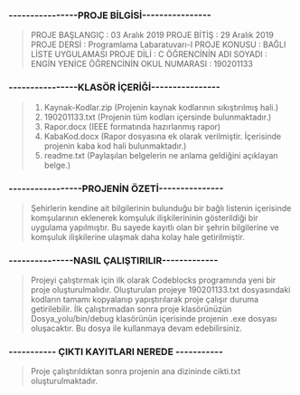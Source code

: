 ### ----------------PROJE BİLGİSİ----------------

> PROJE BAŞLANGIÇ          : 03 Aralık 2019
> PROJE BİTİŞ     	 : 29 Aralık 2019 
> PROJE DERSİ     	 : Programlama Labaratuvarı-I
> PROJE KONUSU    	 : BAĞLI LİSTE UYGULAMASI 
> PROJE DİLİ		 : C
> ÖĞRENCİNİN ADI SOYADI    : ENGİN YENİCE
> ÖĞRENCİNİN OKUL NUMARASI : 190201133
### ----------------KLASÖR İÇERİĞİ----------------

> 1) Kaynak-Kodlar.zip  (Projenin kaynak kodlarının sıkıştırılmış hali.)
> 2) 190201133.txt      (Projenin tüm kodları içersinde bulunmaktadır.)
> 3) Rapor.docx         (IEEE formatında hazırlanmış rapor)
> 4) KabaKod.docx       (Rapor dosyasına ek olarak verilmiştir. İçerisinde projenin kaba kod hali bulunmaktadır.)
> 5) readme.txt         (Paylaşılan belgelerin ne anlama geldiğini açıklayan belge.)

### -----------------PROJENİN ÖZETİ---------------

> Şehirlerin kendine ait bilgilerinin bulunduğu bir bağlı listenin içerisinde komşularının eklenerek komşuluk ilişkilerininin 
gösterildiği bir uygulama yapılmıştır. Bu sayede kayıtlı olan bir şehrin bilgilerine ve komşuluk ilişkilerine ulaşmak daha kolay hale getirilmiştir.

### ---------------NASIL ÇALIŞTIRILIR-------------

> Projeyi çalıştırmak için ilk olarak Codeblocks programında yeni bir proje oluşturulmalıdır. Oluşturulan projeye
190201133.txt dosyasındaki kodların tamamı kopyalanıp yapıştırılarak proje çalışır duruma getirilebilir. İlk
çalıştırmadan sonra proje klasörünüzün Dosya_yolu/bin/debug klasörünün içerisinde projenin .exe dosyası oluşacaktır.
Bu dosya ile kullanmaya devam edebilirsiniz.

### ----------- ÇIKTI KAYITLARI NEREDE -----------

> Proje çalıştırıldıktan sonra projenin ana dizininde cikti.txt oluşturulmaktadır.








